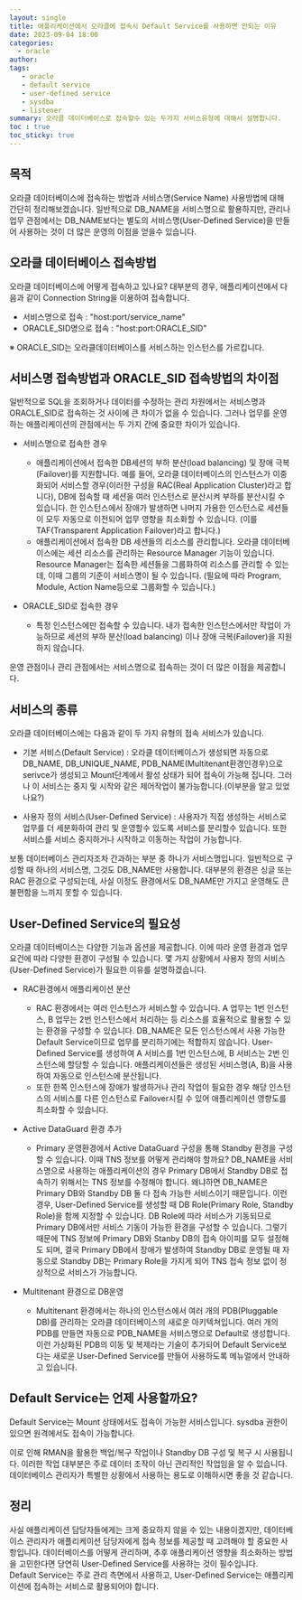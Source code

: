 ```yaml
---
layout: single
title: 애플리케이션에서 오라클에 접속시 Default Service를 사용하면 안되는 이유
date: 2023-09-04 18:00
categories: 
  - oracle
author: 
tags: 
   - oracle
   - default service
   - user-defined service
   - sysdba
   - listener
summary: 오라클 데이터베이스로 접속할수 있는 두가지 서비스유형에 대해서 설명합니다.
toc : true
toc_sticky: true
---
```


## 목적

오라클 데이터베이스에 접속하는 방법과 서비스명(Service Name) 사용방법에 대해 간단히 정리해보겠습니다. 일반적으로 DB_NAME을 서비스명으로 활용하지만, 관리나 업무 관점에서는 DB_NAME보다는 별도의 서비스명(User-Defined Service)을 만들어 사용하는 것이 더 많은 운영의 이점을 얻을수 있습니다.

## 오라클 데이터베이스 접속방법

오라클 데이터베이스에 어떻게 접속하고 있나요? 대부분의 경우, 애플리케이션에서 다음과 같이 Connection String을 이용하여 접속합니다.

- 서비스명으로 접속 : "host:port/service_name"
- ORACLE_SID명으로 접속 : "host:port:ORACLE_SID" 
  
※ ORACLE_SID는 오라클데이터베이스를 서비스하는 인스턴스를 가르킵니다.

## 서비스명 접속방법과 ORACLE_SID 접속방법의 차이점

일반적으로 SQL을 조회하거나 데이터를 수정하는 관리 차원에서는 서비스명과 ORACLE_SID로 접속하는 것 사이에 큰 차이가 없을 수 있습니다. 그러나 업무를 운영하는 애플리케이션의 관점에서는 두 가지 간에 중요한 차이가 있습니다.

- 서비스명으로 접속한 경우 
  - 애플리케이션에서 접속한 DB세션의 부하 분산(load balancing) 및 장애 극복(Failover)를 지원합니다. 예를 들어, 오라클 데이터베이스의 인스턴스가 이중화되어 서비스할 경우(이러한 구성을 RAC(Real Application Cluster)라고 합니다), DB에 접속할 때 세션을 여러 인스턴스로 분산시켜 부하를 분산시킬 수 있습니다. 한 인스턴스에서 장애가 발생하면 나머지 가용한 인스턴스로 세션들이 모두 자동으로 이전되어 업무 영향을 최소화할 수 있습니다. (이를 TAF(Transparent Application Failover)라고 합니다.)
  - 애플리케이션에서 접속한 DB 세션들의 리소스를 관리합니다. 오라클 데이터베이스에는 세션 리소스를 관리하는 Resource Manager 기능이 있습니다. Resource Manager는 접속한 세션들을 그룹화하여 리소스를 관리할 수 있는데, 이때 그룹의 기준이 서비스명이 될 수 있습니다. (필요에 따라 Program, Module, Action Name등으로 그룹화할 수 있습니다.)
  
- ORACLE_SID로 접속한 경우 
  - 특정 인스턴스에만 접속할 수 있습니다. 내가 접속한 인스턴스에서만 작업이 가능하므로 세션의 부하 분산(load balancing) 이나 장애 극복(Failover)을 지원하지 않습니다.

운영 관점이나 관리 관점에서는 서비스명으로 접속하는 것이 더 많은 이점을 제공합니다.

## 서비스의 종류

오라클 데이터베이스에는 다음과 같이 두 가지 유형의 접속 서비스가 있습니다.

- 기본 서비스(Default Service) : 오라클 데이터베이스가 생성되면 자동으로 DB_NAME, DB_UNIQUE_NAME, PDB_NAME(Multitenant환경인경우)으로 serivce가 생성되고 Mount단계에서 활성 상태가 되어 접속이 가능해 집니다. 그러나 이 서비스는 중지 및 시작와 같은 제어작업이 불가능합니다.(이부분을 알고 있었나요?)

- 사용자 정의 서비스(User-Defined Service) : 사용자가 직접 생성하는 서비스로 업무를 더 세분화하여 관리 및 운영할수 있도록 서비스를 분리할수 있습니다. 또한 서비스를 서비스 중지하거나 시작하고 이동하는 작업이 가능합니다.

보통 데이터베이스 관리자조차 간과하는 부분 중 하나가 서비스명입니다. 일반적으로 구성할 때 하나의 서비스명, 그것도 DB_NAME만 사용합니다. 대부분의 환경은 싱글 또는 RAC 환경으로 구성되는데, 사실 이정도 환경에서도 DB_NAME만 가지고 운영해도 큰 불편함을 느끼지 못할 수 있습니다.

## User-Defined Service의 필요성

오라클 데이터베이스는 다양한 기능과 옵션을 제공합니다. 이에 따라 운영 환경과 업무 요건에 따라 다양한 환경이 구성될 수 있습니다. 몇 가지 상황에서 사용자 정의 서비스(User-Defined Service)가 필요한 이유를 설명하겠습니다.

- RAC환경에서 애플리케이션 분산 
  - RAC 환경에서는 여러 인스턴스가 서비스할 수 있습니다. A 업무는 1번 인스턴스, B 업무는 2번 인스턴스에서 처리하는 등 리소스를 효율적으로 활용할 수 있는 환경을 구성할 수 있습니다. DB_NAME은 모든 인스턴스에서 사용 가능한 Default Service이므로 업무를 분리하기에는 적합하지 않습니다. User-Defined Service를 생성하여 A 서비스를 1번 인스턴스에, B 서비스는 2번 인스턴스에 할당할 수 있습니다. 애플리케이션들은 생성된 서비스명(A, B)을 사용하여 자동으로 인스턴스에 분산됩니다. 
  - 또한 한쪽 인스턴스에 장애가 발생하거나 관리 작업이 필요한 경우 해당 인스턴스의 서비스를 다른 인스턴스로 Failover시킬 수 있어 애플리케이션 영향도를 최소화할 수 있습니다.
  
- Active DataGuard 환경 추가
  - Primary 운영환경에서 Active DataGuard 구성을 통해 Standby 환경을 구성할 수 있습니다. 이때 TNS 정보를 어떻게 관리해야 할까요? DB_NAME을 서비스명으로 사용하는 애플리케이션의 경우 Primary DB에서 Standby DB로 접속하기 위해서는 TNS 정보를 수정해야 합니다. 왜냐하면 DB_NAME은 Primary DB와 Standby DB 둘 다 접속 가능한 서비스이기 때문입니다. 이런 경우, User-Defined Service를 생성할 때 DB Role(Primary Role, Standby Role)을 함께 지정할 수 있습니다. DB Role에 따라 서비스가 기동되므로 Primary DB에서만 서비스 기동이 가능한 환경을 구성할 수 있습니다. 그렇기 때문에 TNS 정보에 Primary DB와 Stanby DB의 접속 아이피를 모두 설정해도 되며, 결국 Primary DB에서 장애가 발생하여 Standby DB로 운영될 때 자동으로 Standby DB는 Primary Role을 가지게 되어 TNS 접속 정보 없이 정상적으로 서비스가 가능합니다.
  
- Multitenant 환경으로 DB운영
  - Multitenant 환경에서는 하나의 인스턴스에서 여러 개의 PDB(Pluggable DB)를 관리하는 오라클 데이터베이스의 새로운 아키텍쳐입니다. 여러 개의 PDB를 만들면 자동으로 PDB_NAME을 서비스명으로 Default로 생성합니다. 이런 가상화된 PDB의 이동 및 복제라는 기술이 추가되어 Default Service보다는 새로운 User-Defined Service를 만들어 사용하도록 메뉴얼에서 안내하고 있습니다.

## Default Service는 언제 사용할까요?

Default Service는 Mount 상태에서도 접속이 가능한 서비스입니다. sysdba 권한이 있으면 원격에서도 접속이 가능합니다. 

이로 인해 RMAN을 활용한 백업/복구 작업이나 Standby DB 구성 및 복구 시 사용됩니다. 이러한 작업 대부분은 주로 데이터 조작이 아닌 관리적인 작업임을 알 수 있습니다. 데이터베이스 관리자가 특별한 상황에서 사용하는 용도로 이해하시면 좋을 것 같습니다.


## 정리

사실 애플리케이션 담당자들에게는 크게 중요하지 않을 수 있는 내용이겠지만,
데이터베이스 관리자가 애플리케이션 담당자에게 접속 정보를 제공할 때 고려해야 할 중요한 사항입니다.
데이터베이스를 어떻게 관리하며, 추후 애플리케이션 영향을 최소화하는 방법을 고민한다면 당연히 User-Defined Service를 사용하는 것이 필수입니다.<br>
Default Service는 주로 관리 측면에서 사용하고, User-Defined Service는 애플리케이션에 접속하는 서비스로 활용되어야 합니다.
